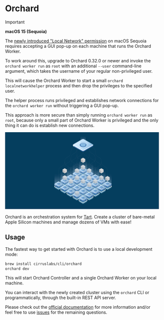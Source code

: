 # Orchard

> [!IMPORTANT]
>
> **macOS 15 (Sequoia)**
>
> The  [newly introduced "Local Network" permission](https://developer.apple.com/documentation/technotes/tn3179-understanding-local-network-privacy) on macOS Sequoia requires accepting a GUI pop-up on each machine that runs the Orchard Worker.
>
> To work around this, upgrade to Orchard 0.32.0 or newer and invoke the `orchard worker run` as `root` with an additional `--user` command-line argument, which takes the username of your regular non-privileged user.
>
> This will cause the Orchard Worker to start a small `orchard localnetworkhelper` process and then drop the privileges to the specified user.
>
>The helper process runs privileged and establishes network connections for the `orchard worker run` without triggering a GUI pop-up.
>
>This approach is more secure than simply running `orchard worker run` as `root`, because only a small part of Orchard Worker is privileged and the only thing it can do is establish new connections.

<img src="https://github.com/cirruslabs/orchard/raw/main/docs/OrchardSocial.png"/>

Orchard is an orchestration system for [Tart](https://github.com/cirruslabs/tart). Create a cluster of bare-metal Apple Silicon machines and manage dozens of VMs with ease!

## Usage

The fastest way to get started with Orchard is to use a local development mode:

```shell
brew install cirruslabs/cli/orchard
orchard dev
```

This will start Orchard Controller and a single Orchard Worker on your local machine.

You can interact with the newly created cluster using the `orchard` CLI or programmatically, through the built-in REST API server.

Please check out the [official documentation](https://tart.run/orchard/quick-start/) for more information and/or feel free to use [issues](https://github.com/cirruslabs/orchard/issues) for the remaining questions.
